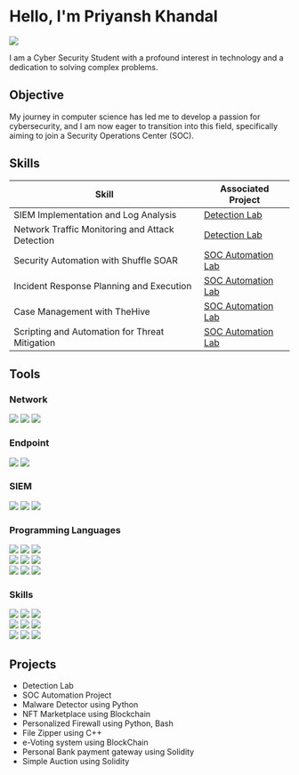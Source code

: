 # Hello, I'm Priyansh Khandal
<a href="https://linkedin.com"><img src="https://img.shields.io/badge/-LinkedIn-0072b1?&style=for-the-badge&logo=linkedin&logoColor=white" /></a>

<!--
[Brief Introduction - Remove this afterwards]
-->

I am a Cyber Security Student with a profound interest in technology and a dedication to solving complex problems.

## Objective
<!--
    [Provide Objective - Remove this afterwards]]
-->
My journey in computer science has led me to develop a passion for cybersecurity, and I am now eager to transition into this field, specifically aiming to join a Security Operations Center (SOC).

## Skills
<!--
    [Provide skills and associated project. Make sure to hyperlink the project - Remove this afterwards]]
-->
| Skill                                         | Associated Project         |
|-----------------------------------------------|----------------------------|
| SIEM Implementation and Log Analysis          | <a href="">Detection Lab</a>|
| Network Traffic Monitoring and Attack Detection | <a href="">Detection Lab</a>|
| Security Automation with Shuffle SOAR         | <a href="">SOC Automation Lab</a>|
| Incident Response Planning and Execution      | <a href="">SOC Automation Lab</a>|
| Case Management with TheHive                  | <a href="">SOC Automation Lab</a>|
| Scripting and Automation for Threat Mitigation | <a href="">SOC Automation Lab</a>|

## Tools
<!--
    [Provide tools and break them down into categories. Use ChatGPT to help create the link - Remove this afterwards]]
-->

### Network
<div>
    <img src="https://img.shields.io/badge/-Wireshark-1679A7?&style=for-the-badge&logo=Wireshark&logoColor=white" />
    <img src="https://img.shields.io/badge/-Suricata-EF3B2D?&style=for-the-badge&logo=Suricata&logoColor=white" />
    <img src="https://img.shields.io/badge/-Zeek-777BB4?&style=for-the-badge&logo=Zeek&logoColor=white" />
</div>

### Endpoint
<div>
    <img src="https://img.shields.io/badge/-Microsoft_Defender_for_Endpoint-00A4EF?&style=for-the-badge&logo=Microsoft&logoColor=white" />
    <img src="https://img.shields.io/badge/-Velociraptor-4B275F?&style=for-the-badge&logo=Velociraptor&logoColor=white" />
</div>

### SIEM
<div>
    <img src="https://img.shields.io/badge/-Microsoft_Sentinel-0078D4?&style=for-the-badge&logo=Microsoft&logoColor=white" />
    <img src="https://img.shields.io/badge/-Splunk-000000?&style=for-the-badge&logo=Splunk&logoColor=white" />
    <img src="https://img.shields.io/badge/-Elastic-005571?&style=for-the-badge&logo=Elastic&logoColor=white" />
</div>

### Programming Languages
<div>
    <img src="https://img.shields.io/badge/Python-3776AB?style=for-the-badge&logo=python&logoColor=white" />    <!--Python-->
    <img src="https://img.shields.io/badge/TypeScript-007ACC?style=for-the-badge&logo=typescript&logoColor=white" />    <!--Typescript-->
    <img src="https://img.shields.io/badge/Shell_Script-121011?style=for-the-badge&logo=gnu-bash&logoColor=white" />    <!--Bash-->
    <br>
    <img src="https://img.shields.io/badge/JavaScript-F7DF1E?style=for-the-badge&logo=javascript&logoColor=black" />    <!--Javascript-->
    <img src="https://img.shields.io/badge/PHP-777BB4?style=for-the-badge&logo=php&logoColor=white" />    <!--PHP-->
    <img src="https://img.shields.io/badge/Swift-FA7343?style=for-the-badge&logo=swift&logoColor=white" />    <!--Swift-->
    <br>
    <img src="https://img.shields.io/badge/MySQL-00000F?style=for-the-badge&logo=mysql&logoColor=white" />    <!--MYSQL-->
    <img src="https://img.shields.io/badge/MongoDB-4EA94B?style=for-the-badge&logo=mongodb&logoColor=white" />    <!--mongodb-->
    <img src="https://img.shields.io/badge/PostgreSQL-316192?style=for-the-badge&logo=postgresql&logoColor=white" />    <!--postgresql-->
</div>

### Skills
<div>
    <img src="https://img.shields.io/badge/Microsoft_Azure-0089D6?style=for-the-badge&logo=microsoft-azure&logoColor=white" />    <!--Azure-->
    <img src="https://img.shields.io/badge/Google_Cloud-4285F4?style=for-the-badge&logo=google-cloud&logoColor=white" />    <!--Google Cloud-->
    <img src="https://img.shields.io/badge/Amazon_AWS-232F3E?style=for-the-badge&logo=amazon-aws&logoColor=white" />    <!--AWS-->
    <br>
    <img src="https://img.shields.io/badge/Flutter-02569B?style=for-the-badge&logo=flutter&logoColor=white" />    <!--Flutter-->
    <img src="https://img.shields.io/badge/Figma-F24E1E?style=for-the-badge&logo=figma&logoColor=white" />    <!--Figma-->
    <img src="https://img.shields.io/badge/hyperledger-2F3134?style=for-the-badge&logo=hyperledger&logoColor=white" />    <!--Hyperledger-->
    <br>
    <img src="https://img.shields.io/badge/GIT-E44C30?style=for-the-badge&logo=git&logoColor=white" />    <!--Git-->
    <img src="https://img.shields.io/badge/Snyk-4C4A73?style=for-the-badge&logo=snyk&logoColor=white" />    <!--Snyk-->
    <img src="https://img.shields.io/badge/Visual_Studio_Code-0078D4?style=for-the-badge&logo=visual%20studio%20code&logoColor=white" />    <!--VScode-->
</div>




<!--
## Certifications
[Provide certifications that you have obtained. Use ChatGPT to help create the link - Remove this afterwards]]
<div>
<img src="https://img.shields.io/badge/-Security%2B-FF0000?&style=for-the-badge&logo=CompTIA&logoColor=white" />
<img src="https://img.shields.io/badge/-Network%2B-007ACC?&style=for-the-badge&logo=CompTIA&logoColor=white" />
<img src="https://img.shields.io/badge/-A%2B-4D4D4D?&style=for-the-badge&logo=CompTIA&logoColor=white" />
<img src="https://img.shields.io/badge/-CDSA-006400?&style=for-the-badge&logoColor=white" />
<img src="https://img.shields.io/badge/-CCD-000080?&style=for-the-badge&logoColor=white" />
</div>
-->


## Projects
- Detection Lab
- SOC Automation Project
- Malware Detector using Python
- NFT Marketplace using Blockchain
- Personalized Firewall using Python, Bash
- File Zipper using C++
- e-Voting system using BlockChain
- Personal Bank payment gateway using Solidity
- Simple Auction using Solidity





<!--
### Hi there 👋
**k-priyansh/k-priyansh** is a ✨ _special_ ✨ repository because its `README.md` (this file) appears on your GitHub profile.

Here are some ideas to get you started:

- 🔭 I’m currently working on ...
- 🌱 I’m currently learning ...
- 👯 I’m looking to collaborate on ...
- 🤔 I’m looking for help with ...
- 💬 Ask me about ...
- 📫 How to reach me: ...
- 😄 Pronouns: ...
- ⚡ Fun fact: ...
-->


